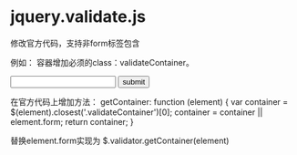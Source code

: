 # jquery.validate.js
修改官方代码，支持非form标签包含

例如：
容器增加必须的class：validateContainer。
<html>
<head>
</head>
<body>
    <div id="x" class="validateContainer">
        <input data-rule-required="true" data-rule-number="true" data-rule-digits="true" acc="x" Acc2="xx" AcAc="3" acAc="4" name="xx" />
        <input type="submit" value="submit" />
    </div>
    <script src="jquery-3.1.0.js"></script>
    <script src="jquery.validate.js"></script>
    <script>
        $("#x").validate();
    </script>
</body>
</html>

在官方代码上增加方法：
getContainer: function (element) {
            var container = $(element).closest('.validateContainer')[0];
            container = container || element.form;
            return container;
        }
        
  替换element.form实现为 $.validator.getContainer(element)
